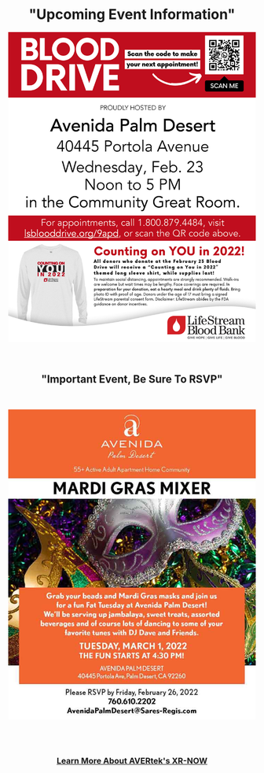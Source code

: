 <div align="center">
  
<h1><b> "Upcoming Event Information" </b></h1> <!-- Loads <model-viewer> for old browsers like IE11: -->

  <p align="center">
  <img src="images/APD-Blood-Drive-022322v2.jpg" width=750>
  </p>
  <br>
  <h2><b> "Important Event, Be Sure To RSVP" </b></h2>
  <br>
  <p align="center">
  <img src="images/APD-Mardi-Gras-030122.jpg" width=750>
  </p>
  <br><br>
<h3 style="text-align: center;" markdown="1"><a href="https://avertek.net/" onclick="getOutboundLink('https://avertek.net/'); return false;">Learn More About AVERtek's XR-NOW</a></h3> 
  <br><br>
</div>
